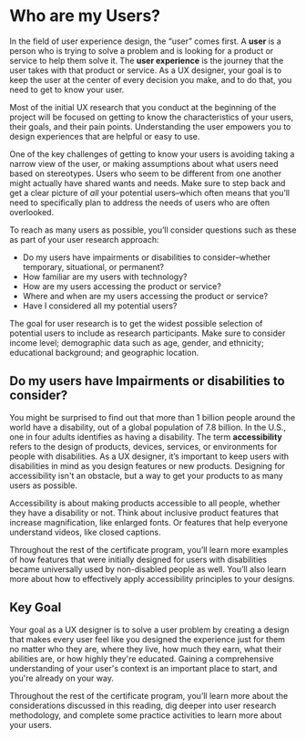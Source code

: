 # Who are my Users?

In the field of user experience design, the “user” comes first. A **user** is a person who is trying to solve a problem and is looking for a product or service to help them solve it. The **user experience** is the journey that the user takes with that product or service. As a UX designer, your goal is to keep the user at the center of every decision you make, and to do that, you need to get to know your user.

Most of the initial UX research that you conduct at the beginning of the project will be focused on getting to know the characteristics of your users, their goals, and their pain points. Understanding the user empowers you to design experiences that are helpful or easy to use.

One of the key challenges of getting to know your users is avoiding taking a narrow view of the user, or making assumptions about what users need based on stereotypes. Users who seem to be different from one another might actually have shared wants and needs. Make sure to step back and get a clear picture of *all* your potential users–which often means that you’ll need to specifically plan to address the needs of users who are often overlooked.

To reach as many users as possible, you’ll consider questions such as these as part of your user research approach:

* Do my users have impairments or disabilities to consider–whether temporary, situational, or permanent?
* How familiar are my users with technology?
* How are my users accessing the product or service?
* Where and when are my users accessing the product or service?
* Have I considered all my potential users?

The goal for user research is to get the widest possible selection of potential users to include as research participants. Make sure to consider income level; demographic data such as age, gender, and ethnicity; educational background; and geographic location.

## Do my users have Impairments or disabilities to consider?

You might be surprised to find out that more than 1 billion people around the world have a disability, out of a global population of 7.8 billion. In the U.S., one in four adults identifies as having a disability. The term **accessibility** refers to the design of products, devices, services, or environments for people with disabilities. As a UX designer, it’s important to keep users with disabilities in mind as you design features or new products. Designing for accessibility isn't an obstacle, but a way to get your products to as many users as possible.

Accessibility is about making products accessible to all people, whether they have a disability or not. Think about inclusive product features that increase magnification, like enlarged fonts. Or features that help everyone understand videos, like closed captions.

Throughout the rest of the certificate program, you’ll learn more examples of how features that were initially designed for users with disabilities became universally used by non-disabled people as well. You’ll also learn more about how to effectively apply accessibility principles to your designs.

## Key Goal

Your goal as a UX designer is to solve a user problem by creating a design that makes every user feel like you designed the experience just for them no matter who they are, where they live, how much they earn, what their abilities are, or how highly they're educated. Gaining a comprehensive understanding of your user's context is an important place to start, and you're already on your way.

Throughout the rest of the certificate program, you’ll learn more about the considerations discussed in this reading, dig deeper into user research methodology, and complete some practice activities to learn more about your users.
